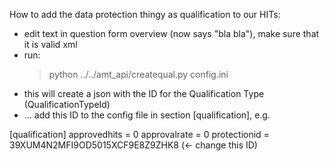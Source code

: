 
How to add the data protection thingy as qualification to our HITs:
 * edit text in question form overview (now says "bla bla"), make sure that it is valid xml
 * run:
    > python ../../amt_api/createqual.py config.ini
 * this will create a json with the ID for the Qualification Type (QualificationTypeId)
 * ... add this ID to the config file in section [qualification], e.g.
 
 [qualification]
  approvedhits = 0
  approvalrate = 0
  protectionid = 39XUM4N2MFI9OD5015XCF9E8Z9ZHK8 (<- change this ID)
